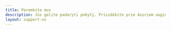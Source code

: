```yaml
---
title: Paremkite mus
description: Jūs galite padaryti pokytį. Prisidėkite prie Azuriom augimo.
layout: support-us
---
```

